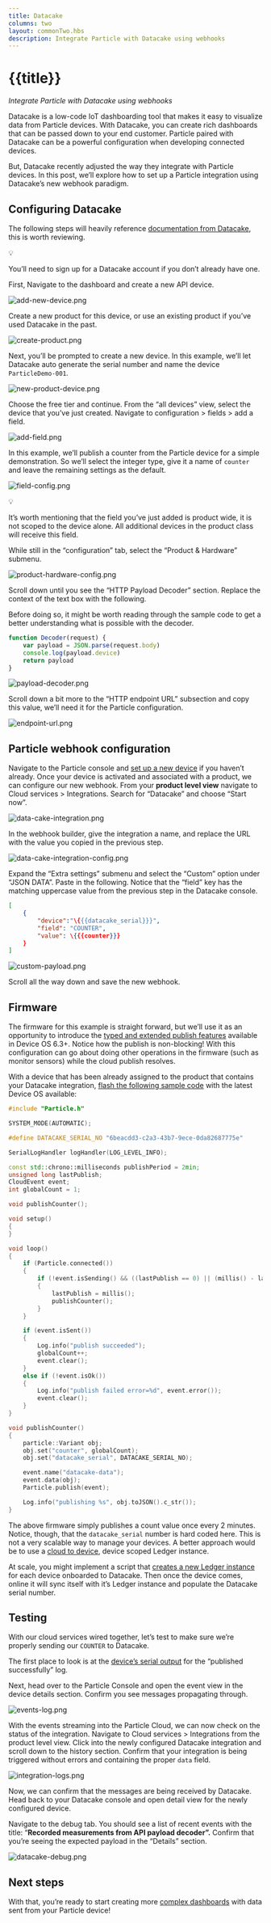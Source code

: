 ```yaml
---
title: Datacake
columns: two
layout: commonTwo.hbs
description: Integrate Particle with Datacake using webhooks
---
```


# {{title}}

*Integrate Particle with Datacake using webhooks*

Datacake is a low-code IoT dashboarding tool that makes it easy to visualize data from Particle devices. With Datacake, you can create rich dashboards that can be passed down to your end customer. Particle paired with Datacake can be a powerful configuration when developing connected devices.

But, Datacake recently adjusted the way they integrate with Particle devices. In this post, we’ll explore how to set up a Particle integration using Datacake’s new webhook paradigm.

## Configuring Datacake

The following steps will heavily reference [documentation from Datacake](https://docs.datacake.de/integrations/webhook), this is worth reviewing.

<aside>
💡

You’ll need to sign up for a Datacake account if you don’t already have one. 

</aside>

First, Navigate to the dashboard and create a new API device.

![add-new-device.png](/assets/images/integrations/datacake/add-new-device.png)

Create a new product for this device, or use an existing product if you’ve used Datacake in the past. 

![create-product.png](/assets/images/integrations/datacake/create-product.png)

Next, you’ll be prompted to create a new device. In this example, we’ll let Datacake auto generate the serial number and name the device `ParticleDemo-001`.

![new-product-device.png](/assets/images/integrations/datacake/new-product-device.png)

Choose the free tier and continue. From the “all devices” view, select the device that you’ve just created. Navigate to configuration > fields > add a field. 

![add-field.png](/assets/images/integrations/datacake/add-field.png)

In this example, we’ll publish a counter from the Particle device for a simple demonstration. So we’ll select the integer type, give it a name of `counter` and leave the remaining settings as the default. 

![field-config.png](/assets/images/integrations/datacake/field-config.png)

<aside>
💡

It’s worth mentioning that the field you’ve just added is product wide, it is not scoped to the device alone. All additional devices in the product class will receive this field.

</aside>

While still in the “configuration” tab, select the “Product & Hardware” submenu. 

![product-hardware-config.png](/assets/images/integrations/datacake/product-hardware-config.png)

Scroll down until you see the “HTTP Payload Decoder” section. Replace the context of the text box with the following. 

Before doing so, it might be worth reading through the sample code to get a better understanding what is possible with the decoder.

```js
function Decoder(request) {
    var payload = JSON.parse(request.body)
    console.log(payload.device)
    return payload
}
```

![payload-decoder.png](/assets/images/integrations/datacake/payload-decoder.png)

Scroll down a bit more to the “HTTP endpoint URL” subsection and copy this value, we’ll need it for the Particle configuration. 

![endpoint-url.png](/assets/images/integrations/datacake/endpoint-url.png)

## Particle webhook configuration

Navigate to the Particle console and [set up a new device](https://setup.particle.io/) if you haven’t already. Once your device is activated and associated with a product, we can configure our new webhook. From your **product level view** navigate to Cloud services > Integrations. Search for “Datacake” and choose “Start now”.

![data-cake-integration.png](/assets/images/integrations/datacake/data-cake-integration.png)

In the webhook builder, give the integration a name, and replace the URL with the value you copied in the previous step.

![data-cake-integration-config.png](/assets/images/integrations/datacake/data-cake-integration-config.png)

Expand the “Extra settings” submenu and select the “Custom” option under “JSON DATA”. Paste in the following. Notice that the “field” key has the matching uppercase value from the previous step in the Datacake console.

```json
[
    {
        "device":"\{{{datacake_serial}}}",
        "field": "COUNTER",
        "value": \{{{counter}}}
    }
]
```

![custom-payload.png](/assets/images/integrations/datacake/custom-payload.png)

Scroll all the way down and save the new webhook.

## Firmware

The firmware for this example is straight forward, but we’ll use it as an opportunity to introduce the [typed and extended publish features](/reference/device-os/typed-publish/) available in Device OS 6.3+. Notice how the publish is non-blocking! With this configuration can go about doing other operations in the firmware (such as monitor sensors) while the cloud publish resolves.

With a device that has been already assigned to the product that contains your Datacake integration, [flash the following sample code](/getting-started/developer-tools/workbench/#local-build-and-flash) with the latest Device OS available:

```cpp
#include "Particle.h"

SYSTEM_MODE(AUTOMATIC);

#define DATACAKE_SERIAL_NO "6beacdd3-c2a3-43b7-9ece-0da82687775e"

SerialLogHandler logHandler(LOG_LEVEL_INFO);

const std::chrono::milliseconds publishPeriod = 2min;
unsigned long lastPublish;
CloudEvent event;
int globalCount = 1;

void publishCounter();

void setup()
{
}

void loop()
{
    if (Particle.connected())
    {
        if (!event.isSending() && ((lastPublish == 0) || (millis() - lastPublish >= publishPeriod.count())))
        {
            lastPublish = millis();
            publishCounter();
        }
    }

    if (event.isSent())
    {
        Log.info("publish succeeded");
        globalCount++;
        event.clear();
    }
    else if (!event.isOk())
    {
        Log.info("publish failed error=%d", event.error());
        event.clear();
    }
}

void publishCounter()
{
    particle::Variant obj;
    obj.set("counter", globalCount);
    obj.set("datacake_serial", DATACAKE_SERIAL_NO);

    event.name("datacake-data");
    event.data(obj);
    Particle.publish(event);

    Log.info("publishing %s", obj.toJSON().c_str());
}
```

The above firmware simply publishes a count value once every 2 minutes. Notice, though, that the `datacake_serial` number is hard coded here. This is not a very scalable way to manage your devices. A better approach would be to use a [cloud to device](/getting-started/logic-ledger/ledger/#cloud-to-device-ledger-console), device scoped Ledger instance. 

At scale, you might implement a script that [creates a new Ledger instance](/reference/cloud-apis/api/#create-a-new-ledger-definition) for each device onboarded to Datacake. Then once the device comes, online it will sync itself with it’s Ledger instance and populate the Datacake serial number. 

## Testing

With our cloud services wired together, let’s test to make sure we’re properly sending our `COUNTER` to Datacake.

The first place to look is at the [device’s serial output](/firmware/best-practices/usb-serial/) for the “published successfully” log.

Next, head over to the Particle Console and open the event view in the device details section. Confirm you see messages propagating through. 

![events-log.png](/assets/images/integrations/datacake/events-log.png)

With the events streaming into the Particle Cloud, we can now check on the status of the integration. Navigate to Cloud services > Integrations from the product level view. Click into the newly configured Datacake integration and scroll down to the history section. Confirm that your integration is being triggered without errors and containing the proper `data` field.

![integration-logs.png](/assets/images/integrations/datacake/integration-logs.png)

Now, we can confirm that the messages are being received by Datacake. Head back to your Datacake console and open detail view for the newly configured device. 

Navigate to the debug tab. You should see a list of recent events with the title: “**Recorded measurements from API payload decoder”.** Confirm that you’re seeing the expected payload in the “Details” section. 

![datacake-debug.png](/assets/images/integrations/datacake/datacake-debug.png)

## Next steps

With that, you’re ready to start creating more [complex dashboards](https://docs.datacake.de/dashboards/public-dashboard) with data sent from your Particle device!